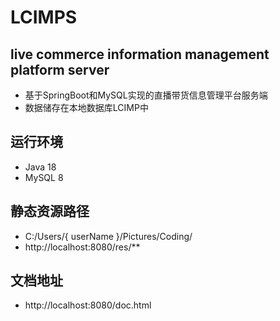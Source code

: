 # LCIMPS
## live commerce information management platform server

- 基于SpringBoot和MySQL实现的直播带货信息管理平台服务端
- 数据储存在本地数据库LCIMP中

## 运行环境

- Java 18
- MySQL 8

## 静态资源路径

- C:/Users/{ userName }/Pictures/Coding/
- http://localhost:8080/res/**

## 文档地址

- http://localhost:8080/doc.html
